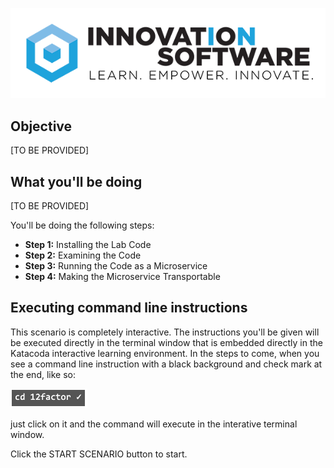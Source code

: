![logo](12factor-001/assets/logo-sm.png)

## Objective

[TO BE PROVIDED]

## What you'll be doing 

[TO BE PROVIDED]

You'll be doing the following steps:

* **Step 1:** Installing the Lab Code
* **Step 2:** Examining the Code
* **Step 3:** Running the Code as a Microservice
* **Step 4:** Making the Microservice Transportable

## Executing command line instructions 

This scenario is completely interactive. The instructions you'll be given will be executed directly in the terminal window that is embedded directly in the Katacoda interactive learning environment. In the steps to come, when you see a command line instruction with a black background and check mark at the end, like so:

![Katacoda command line](12factor-010/assets/command-01.png)

just click on it and the command will execute in the interative terminal window.

Click the START SCENARIO button to start.